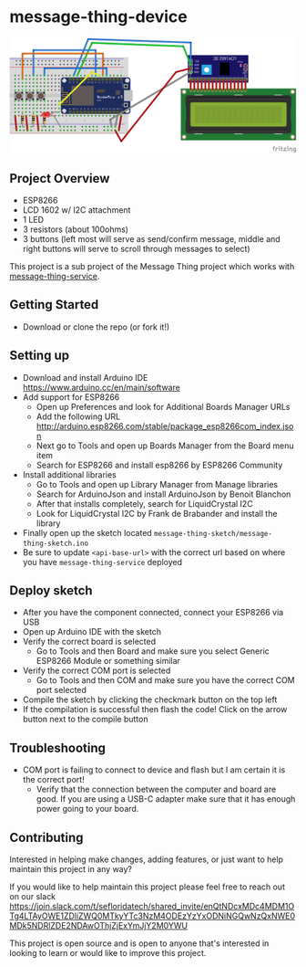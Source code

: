 # message-thing-device

![message-thing-device](https://raw.githubusercontent.com/brandmooffin/message-thing-device/master/fritzing/message-thing-device_bb.png)

## Project Overview
* ESP8266
* LCD 1602 w/ I2C attachment
* 1 LED
* 3 resistors (about 100ohms)
* 3 buttons (left most will serve as send/confirm message, middle and right buttons will serve to scroll through messages to select)

This project is a sub project of the Message Thing project which works with [message-thing-service](https://github.com/brandmooffin/message-thing-service).

## Getting Started 
- Download or clone the repo (or fork it!)

## Setting up
- Download and install Arduino IDE https://www.arduino.cc/en/main/software
- Add support for ESP8266
    - Open up Preferences and look for Additional Boards Manager URLs
    - Add the following URL http://arduino.esp8266.com/stable/package_esp8266com_index.json
    - Next go to Tools and open up Boards Manager from the Board menu item
    - Search for ESP8266 and install esp8266 by ESP8266 Community
- Install additional libraries
    - Go to Tools and open up Library Manager from Manage libraries 
    - Search for ArduinoJson and install ArduinoJson by Benoit Blanchon
    - After that installs completely, search for LiquidCrystal I2C
    - Look for LiquidCrystal I2C by Frank de Brabander and install the library
- Finally open up the sketch located `message-thing-sketch/message-thing-sketch.ino`
- Be sure to update `<api-base-url>` with the correct url based on where you have `message-thing-service` deployed

## Deploy sketch
- After you have the component connected, connect your ESP8266 via USB
- Open up Arduino IDE with the sketch
- Verify the correct board is selected
    - Go to Tools and then Board and make sure you select Generic ESP8266 Module or something similar
- Verify the correct COM port is selected
    - Go to Tools and then COM and make sure you have the correct COM port selected
- Compile the sketch by clicking the checkmark button on the top left
- If the compilation is successful then flash the code! Click on the arrow button next to the compile button

## Troubleshooting
- COM port is failing to connect to device and flash but I am certain it is the correct port!
    - Verify that the connection between the computer and board are good. If you are using a USB-C adapter make sure that it has enough power going to your board.

## Contributing
Interested in helping make changes, adding features, or just want to help maintain this project in any way? 

If you would like to help maintain this project please feel free to reach out on our slack https://join.slack.com/t/sefloridatech/shared_invite/enQtNDcxMDc4MDM1OTg4LTAyOWE1ZDliZWQ0MTkyYTc3NzM4ODEzYzYxODNiNGQwNzQxNWE0MDk5NDRlZDE2NDAwOThjZjExYmJjY2M0YWU

This project is open source and is open to anyone that's interested in looking to learn or would like to improve this project. 
